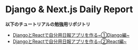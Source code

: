# Django & Next.js Daily Report

**以下のチュートリアルの勉強用リポジトリ**
- [DjangoとReactで自分用日報アプリを作る~①Django編~](https://qiita.com/Piyopanman/items/5ffb9c290d452e0a5782)
- [DjangoとReactで自分用日報アプリを作る~②React編~](https://qiita.com/Piyopanman/items/0a757a7b2dd412e07135)
